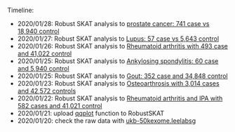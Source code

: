 Timeline:
* 2020/01/28: Robust SKAT analysis to [prostate cancer: 741 case vs 18,940 control](extdata/prostatecancer/)
* 2020/01/27: Robust SKAT analysis to [Lupus: 57 case vs 5,643 control](extdata/SLE/)
* 2020/01/26: Robust SKAT analysis to [Rheumatoid arthritis with  493 case and 41,022 control](extdata/RA/)
* 2020/01/25: Robust SKAT analysis to [Ankylosing spondylitis: 60 case and 5,940 control](extdata/AS/)
* 2020/01/25: Robust SKAT analysis to [Gout: 352 case and 34,848 control](extdata/Gout/)
* 2020/01/23: Robust SKAT analysis to [Osteoarthrosis with 3,014 cases and 42,572 controls](extdata/OA/)
* 2020/01/22: Robust SKAT analysis to [Rheumatoid arthritis and IPA with 582 cases and 41,021 control](extdata/RA-IPA/)
* 2020/01/21: upload [qqplot](./R/qqplot.R) function to RobustSKAT
* 2020/01/20: check the raw data with [ukb-50kexome.leelabsg](http://ukb-50kexome.leelabsg.org/pheno/695.4)
